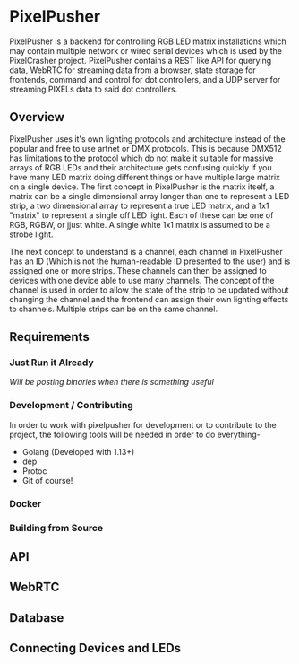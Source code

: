 # PixelPusher

PixelPusher is a backend for controlling RGB LED matrix installations which may contain multiple network or wired serial devices which is used by the PixelCrasher project. PixelPusher contains a REST like API for querying data, WebRTC for streaming data from a browser, state storage for frontends, command and control for dot controllers, and a UDP server for streaming PIXELs data to said dot controllers.

## Overview

PixelPusher uses it's own lighting protocols and architecture instead of the popular and free to use artnet or DMX protocols. This is because DMX512 has limitations to the protocol which do not make it suitable for massive arrays of RGB LEDs and their architecture gets confusing quickly if you have many LED matrix doing different things or have multiple large matrix on a single device. The first concept in PixelPusher is the matrix itself, a matrix can be a single dimensional array longer than one to represent a LED strip, a two dimensional array to represent a true LED matrix, and a 1x1 "matrix" to represent a single off LED light. Each of these can be one of RGB, RGBW, or jjust white. A single white 1x1 matrix is assumed to be a strobe light.

The next concept to understand is a channel, each channel in PixelPusher has an ID (Which is not the human-readable ID presented to the user) and is assigned one or more strips. These channels can then be assigned to devices with one device able to use many channels. The concept of the channel is used in order to allow the state of the strip to be updated without changing the channel and the frontend can assign their own lighting effects to channels. Multiple strips can be on the same channel.

## Requirements

### Just Run it Already

_Will be posting binaries when there is something useful_

### Development / Contributing

In order to work with pixelpusher for development or to contribute to the project, the following tools will be needed in order to do everything-

* Golang (Developed with 1.13+)
* dep
* Protoc
* Git of course!

### Docker

### Building from Source

## API

## WebRTC

## Database

## Connecting Devices and LEDs

